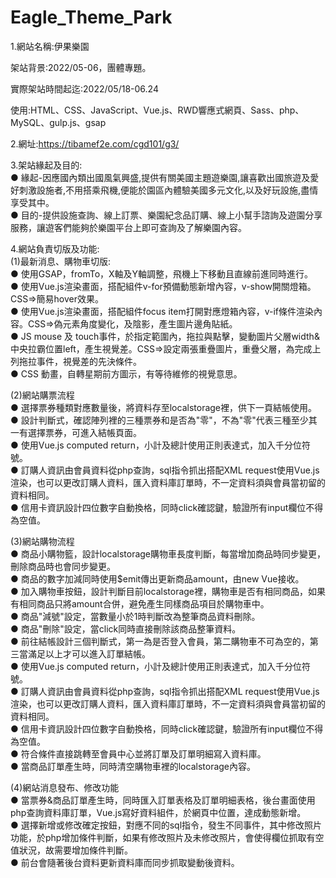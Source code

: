 # Eagle_Theme_Park
1.網站名稱:伊果樂園

架站背景:2022/05-06，團體專題。

實際架站時間起迄:2022/05/18-06.24

使用:HTML、CSS、JavaScript、Vue.js、RWD響應式網頁、Sass、php、MySQL、gulp.js、gsap 

2.網址:https://tibamef2e.com/cgd101/g3/

3.架站緣起及目的:<br>
 ● 緣起-因應國內類出國風氣興盛,提供有關美國主題遊樂園,讓喜歡出國旅遊及愛好刺激設施者,不用搭乘飛機,便能於園區內體驗美國多元文化,以及好玩設施,盡情享受其中。<br>
 ● 目的-提供設施查詢、線上訂票、樂園紀念品訂購、線上小幫手諮詢及遊園分享服務，讓遊客們能夠於樂園平台上即可查詢及了解樂園內容。<br>

4.網站負責切版及功能:<br>
(1)最新消息、購物車切版:<br>
 ● 使用GSAP，fromTo，X軸及Y軸調整，飛機上下移動且直線前進同時進行。<br>
 ● 使用Vue.js渲染畫面，搭配組件v-for預備動態新增內容，v-show開關燈箱。CSS=>簡易hover效果。<br>
 ● 使用Vue.js渲染畫面，搭配組件focus item打開對應燈箱內容，v-if條件渲染內容。CSS=>偽元素角度變化，及陰影，產生圖片邊角貼紙。<br>
 ● JS mouse 及 touch事件，於指定範圍內，拖拉與點擊，變動圖片父層width&中央拉霸位置left，產生視覺差。CSS=>設定兩張重疊圖片，重疊父層，為完成上列拖拉事件，視覺差的先決條件。<br>
 ● CSS  動畫，自轉星期前方圖示，有等待維修的視覺意思。<br>
 
(2)網站購票流程<br>
 ● 選擇票券種類對應數量後，將資料存至localstorage裡，供下一頁結帳使用。<br>
 ● 設計判斷式，確認陣列裡的三種票券和是否為"零"，不為"零"代表三種至少其一有選擇票券，可進入結帳頁面。<br>
 ● 使用Vue.js computed return，小計及總計使用正則表達式，加入千分位符號。<br>
 ● 訂購人資訊由會員資料從php查詢，sql指令抓出搭配XML  request使用Vue.js渲染，也可以更改訂購人資料，匯入資料庫訂單時，不一定資料須與會員當初留的資料相同。<br>
 ● 信用卡資訊設計四位數字自動換格，同時click確認鍵，驗證所有input欄位不得為空值。<br>
 
(3)網站購物流程<br>
 ● 商品小購物籃，設計localstorage購物車長度判斷，每當增加商品時同步變更，刪除商品時也會同步變更。<br>
 ● 商品的數字加減同時使用$emit傳出更新商品amount，由new Vue接收。<br>
 ● 加入購物車按鈕，設計判斷目前localstorage裡，購物車是否有相同商品，如果有相同商品只將amount合併，避免產生同樣商品項目於購物車中。<br>
 ● 商品"減號"設定，當數量小於1時判斷改為整筆商品資料刪除。<br>
 ● 商品"刪除"設定，當click同時直接刪除該商品整筆資料。<br>
 ● 前往結帳設計三個判斷式，第一為是否登入會員，第二購物車不可為空的，第三當滿足以上才可以進入訂單結帳。<br>
 ● 使用Vue.js computed return，小計及總計使用正則表達式，加入千分位符號。<br>
 ● 訂購人資訊由會員資料從php查詢，sql指令抓出搭配XML  request使用Vue.js渲染，也可以更改訂購人資料，匯入資料庫訂單時，不一定資料須與會員當初留的資料相同。<br>
 ● 信用卡資訊設計四位數字自動換格，同時click確認鍵，驗證所有input欄位不得為空值。<br>
 ● 符合條件直接跳轉至會員中心並將訂單及訂單明細寫入資料庫。<br>
 ● 當商品訂單產生時，同時清空購物車裡的localstorage內容。<br>
 
(4)網站消息發布、修改功能<br>
 ● 當票券&商品訂單產生時，同時匯入訂單表格及訂單明細表格，後台畫面使用php查詢資料庫訂單，Vue.js寫好資料組件，於網頁中位置，達成動態新增。<br>
 ● 選擇新增或修改確定按鈕，對應不同的sql指令，發生不同事件，其中修改照片功能，於php增加條件判斷，如果有修改照片及未修改照片，會使得欄位抓取有空值狀況，故需要增加條件判斷。<br>
 ● 前台會隨著後台資料更新資料庫而同步抓取變動後資料。<br>

